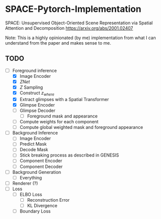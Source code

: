 # SPACE-Pytorch-Implementation
SPACE: Unsupervised Object-Oriented Scene Representation via Spatial Attention and Decomposition https://arxiv.org/abs/2001.02407

Note: This is a highly opinionated (by me) implementation from what I can understand from the paper and makes sense to me.

## TODO
* [ ] Foreground inference
    * [x] Image Encoder
    * [x] $ZNet$
    * [x] $Z$ Sampling
    * [x] Construct $z_{where}$
    * [x] Extract glimpses with a Spatial Transformer
    * [x] Glimpse Encoder
    * [ ] Glimpse Decoder
      * [ ] Foreground mask and appearance
    * [ ] Compute weights for each component
    * [ ] Compute global weighted mask and foreground appearance
* [ ] Background Inference
  * [ ] Image Encoder
  * [ ] Predict Mask
  * [ ] Decode Mask
  * [ ] Stick breaking process as described in GENESIS
  * [ ] Component Encoder
  * [ ] Component Decoder
* [ ] Background Generation
  * [ ] Everything
* [ ] Renderer (?)
* [ ] Loss
  * [ ] ELBO Loss
    * [ ] Reconstruction Error
    * [ ] KL Divergence
  * [ ] Boundary Loss

